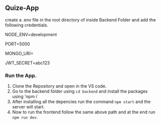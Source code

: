 ## Quize-App

create a .env file in the root directory of inside Backend Folder and add the following credentials.

NODE_ENV=development

PORT=5000

MONGO_URI=<Add the mongo url here>

JWT_SECRET=abc123

### Run the App.

1. Clone the Repository and open in the VS code.
2. Go to the backend folder using `cd backend` and install the packages using 'npm i`
3. After installing all the depencies run the command `npm start` and the server will start.
4. Now to run the frontend follow the same above path and at the end run `npm run dev`.
